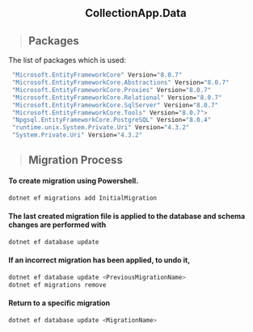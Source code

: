 <h2 align="center" id="data"> CollectionApp.Data</h2>

>## Packages
The list of packages which is used:

```sh
 "Microsoft.EntityFrameworkCore" Version="8.0.7" 
 "Microsoft.EntityFrameworkCore.Abstractions" Version="8.0.7" 
 "Microsoft.EntityFrameworkCore.Proxies" Version="8.0.7" 
 "Microsoft.EntityFrameworkCore.Relational" Version="8.0.7" 
 "Microsoft.EntityFrameworkCore.SqlServer" Version="8.0.7" 
 "Microsoft.EntityFrameworkCore.Tools" Version="8.0.7">
 "Npgsql.EntityFrameworkCore.PostgreSQL" Version="8.0.4" 
 "runtime.unix.System.Private.Uri" Version="4.3.2" 
 "System.Private.Uri" Version="4.3.2" 
```

> ## Migration Process

#### To create migration using Powershell.
```sh
dotnet ef migrations add InitialMigration
```

#### The last created migration file is applied to the database and schema changes are performed with 
```sh
dotnet ef database update
```

#### If an incorrect migration has been applied, to undo it,
```sh
dotnet ef database update <PreviousMigrationName>
dotnet ef migrations remove
```

#### Return to a specific migration
```sh
dotnet ef database update <MigrationName>
```